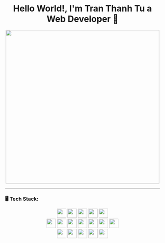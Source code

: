 <h1 align="center">Hello World!, I'm Tran Thanh Tu a Web Developer 👋</h1>


<p align="center">
  <img src="https://media.giphy.com/media/ZVik7pBtu9dNS/giphy.gif" width="500" />
</p>

---
### 🖥️ Tech Stack:
<p align="center">
  <img src="https://img.shields.io/badge/-HTML5-E34F26?style=flat&logo=html5&logoColor=white" height="30">
  <img src="https://img.shields.io/badge/-CSS3-1572B6?style=flat&logo=css3&logoColor=white" height="30">
  <img src="https://img.shields.io/badge/-Bootstrap-7952B3?style=flat&logo=bootstrap&logoColor=white" height="30">
  <img src="https://img.shields.io/badge/-Tailwind%20CSS-06B6D4?style=flat&logo=tailwindcss&logoColor=white" height="30">
  <img src="https://img.shields.io/badge/-SASS-CC6699?style=flat&logo=sass&logoColor=white" height="30">
  <br />
  <img src="https://img.shields.io/badge/-JavaScript-F7DF1E?style=flat&logo=javascript&logoColor=black" height="30">
  <img src="https://img.shields.io/badge/-TypeScript-3178C6?style=flat&logo=typescript&logoColor=white" height="30">
  <img src="https://img.shields.io/badge/-Node.js-339933?style=flat&logo=node.js&logoColor=white" height="30">
  <img src="https://img.shields.io/badge/-Express.js-000000?style=flat&logo=express&logoColor=white" height="30">
  <img src="https://img.shields.io/badge/-React-61DAFB?style=flat&logo=react&logoColor=black" height="30">
  <img src="https://img.shields.io/badge/-Next.js-000000?style=flat&logo=next.js&logoColor=white" height="30">
  <img src="https://img.shields.io/badge/-Angular-DD0031?style=flat&logo=angular&logoColor=white" height="30">
  <br />
  <img src="https://img.shields.io/badge/-MySQL-4479A1?style=flat&logo=mysql&logoColor=white" height="30">
  <img src="https://img.shields.io/badge/-MongoDB-47A248?style=flat&logo=mongodb&logoColor=white" height="30">
  <img src="https://img.shields.io/badge/-Git-F05032?style=flat&logo=git&logoColor=white" height="30">
  <img src="https://img.shields.io/badge/-GitHub-181717?style=flat&logo=github&logoColor=white" height="30">
  <img src="https://img.shields.io/badge/-Figma-F24E1E?style=flat&logo=figma&logoColor=white" height="30">
</p>


<!-- ---

### 📊 GitHub Stats:
<p align="center">
  <img src="https://github-readme-stats.vercel.app/api?username=ThanhTu260104&show_icons=true&theme=radical" width="400"/>
  <img src="https://github-readme-streak-stats.herokuapp.com/?user=ThanhTu260104&theme=radical" width="400"/>
</p>

--- -->
<!-- 
### 🔗 Connect with me:
<p align="center">
  <a href="https://www.linkedin.com/in/tranthanhtu">
    <img src="https://img.shields.io/badge/-LinkedIn-0077B5?style=flat&logo=linkedin&logoColor=white" />
  </a>
  <a href="https://github.com/ThanhTu260104">
    <img src="https://img.shields.io/badge/-GitHub-181717?style=flat&logo=github&logoColor=white" />
  </a>
  <a href="mailto:your.email@example.com">
    <img src="https://img.shields.io/badge/-Email-D14836?style=flat&logo=gmail&logoColor=white" />
  </a>
</p>

--- -->

